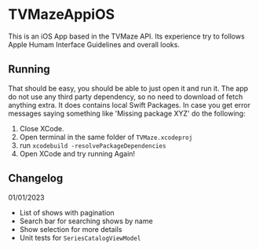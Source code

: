 # TVMazeAppiOS
This is an iOS App based in the TVMaze API. Its experience try to follows Apple Humam Interface Guidelines and overall looks.

## Running
  That should be easy, you should be able to just open it and run it. The app do not use any third party dependency, so no need to download of fetch anything extra. It does contains local Swift Packages. In case you get error messages saying something like 'Missing package XYZ' do the following: 

1. Close XCode.
2. Open terminal in the same folder of `TVMaze.xcodeproj`
3. run `xcodebuild -resolvePackageDependencies`
4. Open XCode and try running Again!

## Changelog

01/01/2023
- List of shows with pagination
- Search bar for searching shows by name
- Show selection for more details
- Unit tests for `SeriesCatalogViewModel`
